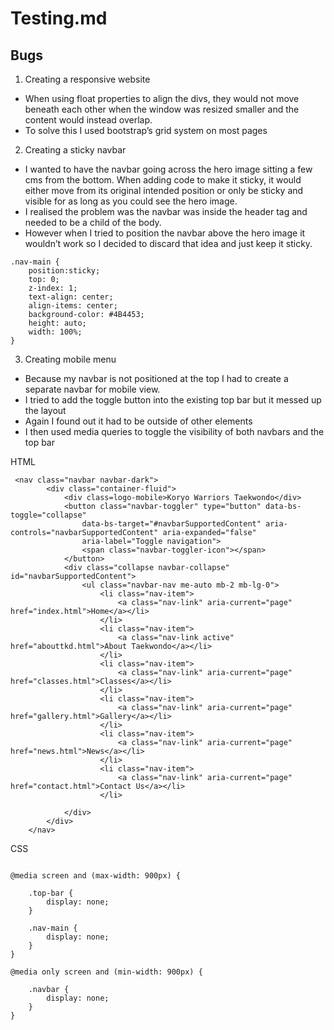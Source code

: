 # Testing.md


## Bugs

1)	Creating a responsive website
*	When using float properties to align the divs, they would not move beneath each other when the window was resized smaller and the content would instead overlap. 
*	To solve this I used bootstrap’s grid system on most pages

2)	Creating a sticky navbar
*	I wanted to have the navbar going across the hero image sitting a few cms from the bottom. When adding code to make it sticky, it would either move from its original intended position or only be sticky and visible for as long as you could see the hero image.
*	I realised the problem was the navbar was inside the header tag and needed to be a child of the body.
*	However when I tried to position the navbar above the hero image it wouldn’t work so I decided to discard that idea and just keep it sticky.

```
.nav-main {
    position:sticky;
    top: 0;
    z-index: 1;
    text-align: center;
    align-items: center;
    background-color: #4B4453;
    height: auto;
    width: 100%;
}
```

3)	Creating mobile menu
*	Because my navbar is not positioned at the top I had to create a separate navbar for mobile view.
*	I tried to add the toggle button into the existing top bar but it messed up the layout
*	Again I found out it had to be outside of other elements
*	I then used media queries to toggle the visibility of both navbars and the top bar

HTML

```
 <nav class="navbar navbar-dark">
        <div class="container-fluid">
            <div class=logo-mobile>Koryo Warriors Taekwondo</div>
            <button class="navbar-toggler" type="button" data-bs-toggle="collapse"
                data-bs-target="#navbarSupportedContent" aria-controls="navbarSupportedContent" aria-expanded="false"
                aria-label="Toggle navigation">
                <span class="navbar-toggler-icon"></span>
            </button>
            <div class="collapse navbar-collapse" id="navbarSupportedContent">
                <ul class="navbar-nav me-auto mb-2 mb-lg-0">
                    <li class="nav-item">
                        <a class="nav-link" aria-current="page" href="index.html">Home</a></li>
                    </li>
                    <li class="nav-item">
                        <a class="nav-link active" href="abouttkd.html">About Taekwondo</a></li>
                    </li>
                    <li class="nav-item">
                        <a class="nav-link" aria-current="page" href="classes.html">Classes</a></li>
                    </li>
                    <li class="nav-item">
                        <a class="nav-link" aria-current="page" href="gallery.html">Gallery</a></li>
                    </li>
                    <li class="nav-item">
                        <a class="nav-link" aria-current="page" href="news.html">News</a></li>
                    </li>
                    <li class="nav-item">
                        <a class="nav-link" aria-current="page" href="contact.html">Contact Us</a></li>
                    </li>

            </div>
        </div>
    </nav>

```
CSS
```

@media screen and (max-width: 900px) {     
    
    .top-bar {
        display: none;
    }
    
    .nav-main {
        display: none;
    }
}

@media only screen and (min-width: 900px) {
    
    .navbar {
        display: none;
    }
}
```